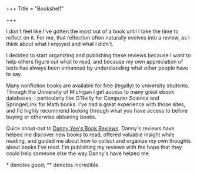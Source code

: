 +++
Title = "Bookshelf"

+++

I don't feel like I've gotten the most out of a book until I take the time to reflect on it.
For me, that reflection often naturally evolves into a review, as I think about what I enjoyed and what I didn't.

I decided to start organizing and publishing these reviews because I want to help others figure out what to read, and because my own appreciation of texts has always been enhanced by understanding what other people have to say.

Many nonfiction books are available for free (legally) to university students.
Through the University of Michigan I get access to many great ebook databases; I particularly like O'Reilly for Computer Science and SpringerLink for Math books.
I've had a great experience with those sites, and I'd highly recommend looking through what you have access to before buying or otherwise obtaining books.

Quick shout-out to [Danny Yee's Book Reviews](http://dannyreviews.com).
Danny's reviews have helped me discover new books to read, offered valuable insight while reading, and guided me about how to collect and organize my own thoughts about books I've read.
I'm publishing my reviews with the hope that they could help someone else the way Danny's have helped me.

\* denotes good; \*\* denotes incredible.

